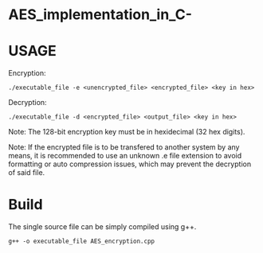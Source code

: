 # AES_implementation_in_C-

# USAGE #

Encryption:
```
./executable_file -e <unencrypted_file> <encrypted_file> <key in hex>
```
Decryption:
```
./executable_file -d <encrypted_file> <output_file> <key in hex>
```

Note: The 128-bit encryption key must be in hexidecimal (32 hex digits).

Note: If the encrypted file is to be transfered to another system by any means, it is recommended to use an unknown .e file extension to avoid formatting or auto compression issues, which may prevent the decryption of said file.

# Build #
The single source file can be simply compiled using g++.
```
g++ -o executable_file AES_encryption.cpp
```

